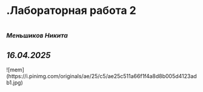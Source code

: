 <h1>.Лабораторная работа 2<h1>
<h3><em>Меньшиков Никита</em></h3> 
<h2><em>16.04.2025</em></h2>
![mem](https://i.pinimg.com/originals/ae/25/c5/ae25c511a66f1f4a8d8b005d4123adb1.jpg)
